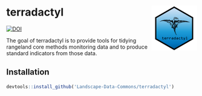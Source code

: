 
<!-- README.md is generated from README.Rmd. Please edit that file -->

# terradactyl <img src='man/figures/logo.png' align="right" height="120" />

<!-- badges: start -->

[![DOI](https://zenodo.org/badge/108332745.svg)](https://zenodo.org/badge/latestdoi/108332745)
<!-- badges: end -->

The goal of terradactyl is to provide tools for tidying rangeland core
methods monitoring data and to produce standard indicators from those
data.

## Installation

``` r
devtools::install_github('Landscape-Data-Commons/terradactyl')
```
